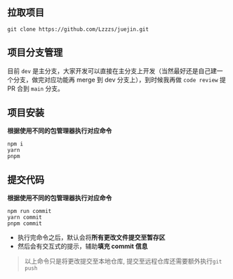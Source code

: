## 拉取项目

```shell
git clone https://github.com/Lzzzs/juejin.git
```

## 项目分支管理

目前 `dev` 是主分支，大家开发可以直接在主分支上开发（当然最好还是自己建一个分支，做完对应功能再 merge 到 dev 分支上），到时候我再做 `code review` 提 PR 合到 `main` 分支。

## 项目安装

**根据使用不同的包管理器执行对应命令**

```shell
npm i
yarn
pnpm
```

## 提交代码

**根据使用不同的包管理器执行对应命令**

```shell
npm run commit
yarn commit
pnpm commit
```

- 执行完命令之后，默认会将**所有更改文件提交至暂存区**
- 然后会有交互式的提示，辅助**填充 commit 信息**

> 以上命令只是将更改提交至本地仓库, 提交至远程仓库还需要额外执行`git push `
